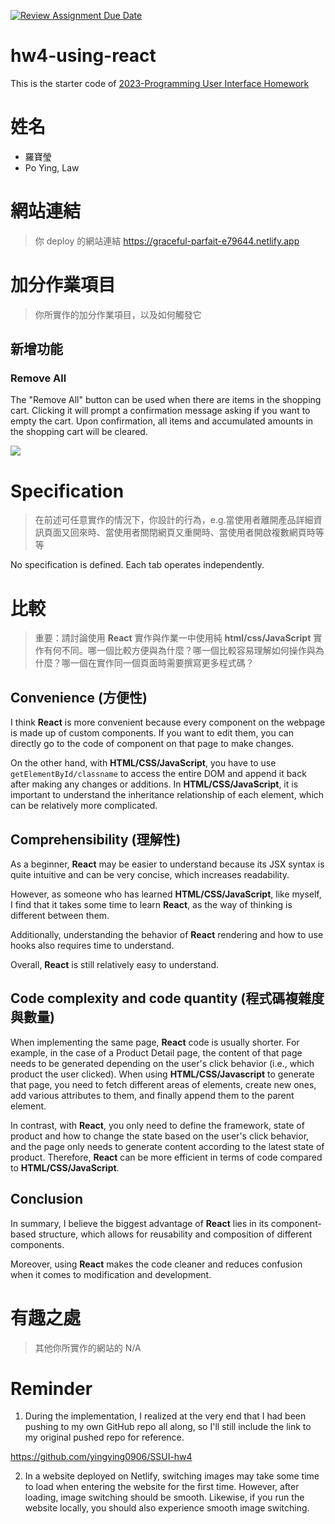 [![Review Assignment Due Date](https://classroom.github.com/assets/deadline-readme-button-24ddc0f5d75046c5622901739e7c5dd533143b0c8e959d652212380cedb1ea36.svg)](https://classroom.github.com/a/wH3jFylN)

# hw4-using-react

This is the starter code of [2023-Programming User Interface Homework](https://hackmd.io/@akairisu/ByGFeGdZh)

# 姓名

-   羅寶瑩
-   Po Ying, Law

# 網站連結

> 你 deploy 的網站連結
> https://graceful-parfait-e79644.netlify.app

# 加分作業項目

> 你所實作的加分作業項目，以及如何觸發它

## 新增功能

### Remove All

The "Remove All" button can be used when there are items in the shopping cart. Clicking it will prompt a confirmation message asking if you want to empty the cart. Upon confirmation, all items and accumulated amounts in the shopping cart will be cleared.

![](https://i.imgur.com/Fysb9Dd.gif)

# Specification

> 在前述可任意實作的情況下，你設計的行為，e.g.當使用者離開產品詳細資訊頁面又回來時、當使用者關閉網頁又重開時、當使用者開啟複數網頁時等等

No specification is defined. Each tab operates independently.

# 比較

> 重要：請討論使用 **React** 實作與作業一中使用純 **html/css/JavaScript** 實作有何不同。哪一個比較方便與為什麼？哪一個比較容易理解如何操作與為什麼？哪一個在實作同一個頁面時需要撰寫更多程式碼？

## Convenience (方便性)

I think **React** is more convenient because every component on the webpage is made up of custom components. If you want to edit them, you can directly go to the code of component on that page to make changes.

On the other hand, with **HTML/CSS/JavaScript**, you have to use `getElementById/classname` to access the entire DOM and append it back after making any changes or additions. In **HTML/CSS/JavaScript**, it is important to understand the inheritance relationship of each element, which can be relatively more complicated.

## Comprehensibility (理解性)

As a beginner, **React** may be easier to understand because its JSX syntax is quite intuitive and can be very concise, which increases readability.

However, as someone who has learned **HTML/CSS/JavaScript**, like myself, I find that it takes some time to learn **React**, as the way of thinking is different between them.

Additionally, understanding the behavior of **React** rendering and how to use hooks also requires time to understand.

Overall, **React** is still relatively easy to understand.

## Code complexity and code quantity (程式碼複雜度與數量)

When implementing the same page, **React** code is usually shorter. For example, in the case of a Product Detail page, the content of that page needs to be generated depending on the user's click behavior (i.e., which product the user clicked). When using **HTML/CSS/Javascript** to generate that page, you need to fetch different areas of elements, create new ones, add various attributes to them, and finally append them to the parent element.

In contrast, with **React**, you only need to define the framework, state of product and how to change the state based on the user's click behavior, and the page only needs to generate content according to the latest state of product. Therefore, **React** can be more efficient in terms of code compared to **HTML/CSS/JavaScript**.

## Conclusion

In summary, I believe the biggest advantage of **React** lies in its component-based structure, which allows for reusability and composition of different components.

Moreover, using **React** makes the code cleaner and reduces confusion when it comes to modification and development.

# 有趣之處

> 其他你所實作的網站的
> N/A

# Reminder

1. During the implementation, I realized at the very end that I had been pushing to my own GitHub repo all along, so I'll still include the link to my original pushed repo for reference.

https://github.com/yingying0906/SSUI-hw4

2. In a website deployed on Netlify, switching images may take some time to load when entering the website for the first time. However, after loading, image switching should be smooth. Likewise, if you run the website locally, you should also experience smooth image switching.
